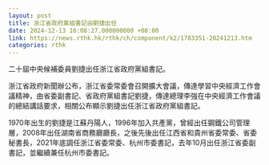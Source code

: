 ```yaml
---
layout: post
title: 浙江省政府黨組書記由劉捷出任
date: 2024-12-13 16:08:27.000000000 +08:00
link: https://news.rthk.hk/rthk/ch/component/k2/1783351-20241213.htm
categories: rthk
---
```


二十屆中央候補委員劉捷出任浙江省政府黨組書記。

浙江省政府新聞辦公布，浙江省委常委會召開擴大會議，傳達學習中央經濟工作會議精神，由省委副書記、省政府黨組書記劉捷，傳達總理李強在中央經濟工作會議的總結講話要求，相關公布顯示劉捷出任浙江省政府黨組書記。

1970年出生的劉捷是江蘇丹陽人，1996年加入共產黨，曾經出任鋼鐵公司管理層，2008年出任湖南省商務廳廳長，之後先後出任江西省和貴州省委常委、省委秘書長，2021年底調任浙江省委常委、杭州市委書記，去年10月出任浙江省委副書記，並繼續兼任杭州市委書記。
